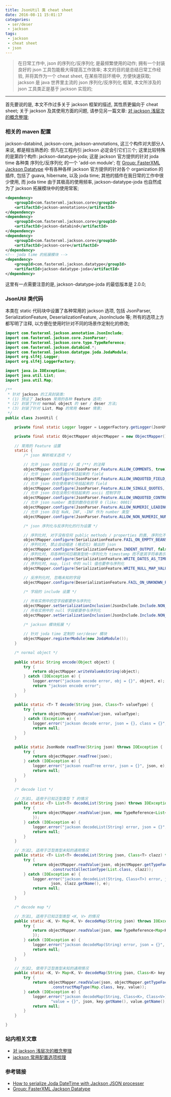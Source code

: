 ```yaml
---
title: JsonUtil 类 cheat sheet
date: 2016-08-11 15:01:17
categories:
 - ser/deser
 - jackson
tags:
 - jackson
 - cheat sheet
 - json
---
```


> 在日常工作中, json 的序列化/反序列化 是最频繁使用的动作; 拥有一个封装良好的 json 工具包能极大得提高工作效率;
本文的目的是总结日常工作经验, 并将其作为一个 cheat sheet, 在某些项目环境中, 方便快速获取;
jackson 是 java 世界里主流的 json 序列化/反序列化 框架, 本文所涉及的 json 工具类正是基于 jackson 实现的;

<!--more-->

------

首先要说的是, 本文不作过多关于 jackson 框架的描述, 其性质更偏向于 cheat sheet; 关于 jackson 及其使用方面的问题, 请参见另一篇文章: [对 jackson 浅层次的概念整理]();

### **相关的 maven 配置**
jackson-databind, jackson-core, jackson-annotations, 这三个构件对大部分人来说, 都是相当熟悉的: 但凡在工程内引 jackson 必定会引它们三个;
这里比较特殊的是第四个构件: jackson-datatype-joda; 这是 jackson 官方提供的针对 joda time 各种类 序列化/反序列化 的一个 'add-on module';
在 [Group: FasterXML Jackson Datatype](http://mvnrepository.com/artifact/com.fasterxml.jackson.datatype) 中有各种各样 jackson 官方提供的针对各个 organization 的插件, 包括了 guava, hibernate, 以及 joda time; 其他的插件在我日常的工作中很少使用, 而 joda time 由于其极高的使用频率, jackson-datatype-joda 也自然成为了 jackson 拓展模块中的使用常客;
``` xml
<dependency>
    <groupId>com.fasterxml.jackson.core</groupId>
    <artifactId>jackson-annotations</artifactId>
</dependency>
<dependency>
    <groupId>com.fasterxml.jackson.core</groupId>
    <artifactId>jackson-databind</artifactId>
</dependency>
<dependency>
    <groupId>com.fasterxml.jackson.core</groupId>
    <artifactId>jackson-core</artifactId>
</dependency>
<!-- joda time 的拓展模块 -->
<dependency>
    <groupId>com.fasterxml.jackson.datatype</groupId>
    <artifactId>jackson-datatype-joda</artifactId>
</dependency>
```
这里有一点需要注意的是, jackson-datatype-joda 的最低版本是 2.0.0;

### **JsonUtil 类代码**
本类在 static 代码块中设置了各种常用的 jackson 选项, 包括 JsonParser, SerializationFeature, DeserializationFeature, JsonInclude 等; 所有的选项上方都写明了注释, 以方便在使用时针对不同的场景作定制化的修改;
``` java
import com.fasterxml.jackson.annotation.JsonInclude;
import com.fasterxml.jackson.core.JsonParser;
import com.fasterxml.jackson.core.type.TypeReference;
import com.fasterxml.jackson.databind.*;
import com.fasterxml.jackson.datatype.joda.JodaModule;
import org.slf4j.Logger;
import org.slf4j.LoggerFactory;

import java.io.IOException;
import java.util.List;
import java.util.Map;

/**
 * 针对 jackson 的工具封装类:
 * (1) 预设了 Jackson 常用的各种 Feature 选项;
 * (2) 封装了针对 normal object 的 ser / deser 方法;
 * (3) 封装了针对 List, Map 的常用 deser 情景;
 */
public class JsonUtil {

    private final static Logger logger = LoggerFactory.getLogger(JsonUtil.class);

    private final static ObjectMapper objectMapper = new ObjectMapper();
    
    // 常用的 Feature 设置
    static {
        /* json 解析相关选项 */

        // 允许 json 存在形如 // 或 /**/ 的注释
        objectMapper.configure(JsonParser.Feature.ALLOW_COMMENTS, true);
        // 允许 json 存在没用引号括起来的 field
        objectMapper.configure(JsonParser.Feature.ALLOW_UNQUOTED_FIELD_NAMES, true);
        // 允许 json 存在使用单引号括起来的 field
        objectMapper.configure(JsonParser.Feature.ALLOW_SINGLE_QUOTES, true);
        // 允许 json 存在没用引号括起来的 ascii 控制字符
        objectMapper.configure(JsonParser.Feature.ALLOW_UNQUOTED_CONTROL_CHARS, true);
        // 允许 json number 类型的数存在前导 0 (like: 0001)
        objectMapper.configure(JsonParser.Feature.ALLOW_NUMERIC_LEADING_ZEROS, true);
        // 允许 json 存在 NaN, INF, -INF 作为 number 类型
        objectMapper.configure(JsonParser.Feature.ALLOW_NON_NUMERIC_NUMBERS, true);

        /* json 序列化与反序列化的行为设置 */

        // 序列化时, 对于没有任何 public methods / properties 的类, 序列化不报错
        objectMapper.configure(SerializationFeature.FAIL_ON_EMPTY_BEANS, false);
        // 序列化时, 禁止自动缩进 (格式化) 输出的 json
        objectMapper.configure(SerializationFeature.INDENT_OUTPUT, false);
        // 序列化时, 将各种时间日期类型统一序列化为 timestamp 而不是其字符串表示
        objectMapper.configure(SerializationFeature.WRITE_DATES_AS_TIMESTAMPS, true);
        // 序列化时, map, list 中的 null 值也要参与序列化
        objectMapper.configure(SerializationFeature.WRITE_NULL_MAP_VALUES, true);
        
        // 反序列化时, 忽略未知的字段
        objectMapper.configure(DeserializationFeature.FAIL_ON_UNKNOWN_PROPERTIES, false);

        /* 字段的 include 设置 */

        // 所有实例中的空字段都要参与序列化
        objectMapper.setSerializationInclusion(JsonInclude.Include.NON_EMPTY);
        // 所有实例中的 null 字段都要参与序列化
        objectMapper.setSerializationInclusion(JsonInclude.Include.NON_NULL);

        /* jackson 模块拓展 */
        
        // 针对 joda time 定制的 ser/deser 模块
        objectMapper.registerModule(new JodaModule());
    }

    /* normal object */
    
    public static String encode(Object object) {
        try {
            return objectMapper.writeValueAsString(object);
        } catch (IOException e) {
            logger.error("jackson encode error, obj = {}", object, e);
            return "jackson encode error";
        }
    }

    public static <T> T decode(String json, Class<T> valueType) {
        try {
            return objectMapper.readValue(json, valueType);
        } catch (Exception e) {
            logger.error("jackson decode error, json = {}, class = {}", json, valueType.getName(), e);
            return null;
        }
    }

    public static JsonNode readTree(String json) throws IOException {
        try {
            return objectMapper.readTree(json);
        } catch (IOException e) {
            logger.error("jackson readTree error, json = {}", json, e);
            return null;
        }
    }

    /* decode list */

    // 方法1, 适用于已知泛型类型 T 的情况
    public static <T> List<T> decodeList(String json) throws IOException {
        try {
            return objectMapper.readValue(json, new TypeReference<List<T>>() {
            });
        } catch (IOException e) {
            logger.error("jackson decodeList(String) error, json = {}", json, e);
            return null;
        }
    }

    // 方法2, 适用于泛型类型未知的通用情况
    public static <T> List<T> decodeList(String json, Class<T> clazz) throws IOException {
        try {
            return objectMapper.readValue(json, objectMapper.getTypeFactory()
                    .constructCollectionType(List.class, clazz));
        } catch (IOException e) {
            logger.error("jackson decodeList(String, Class<T>) error, json = {}, class = {}",
                    json, clazz.getName(), e);
            return null;
        }
    }

    /* decode map */

    // 方法1, 适用于已知泛型类型 <K, V> 的情况
    public static <K, V> Map<K, V> decodeMap(String json) throws IOException {
        try {
            return objectMapper.readValue(json, new TypeReference<Map<K, V>>() {
            });
        } catch (IOException e) {
            logger.error("jackson decodeMap(String) error, json = {}", json, e);
            return null;
        }
    }

    // 方法2, 使用于泛型类型未知的通用情况
    public static <K, V> Map<K, V> decodeMap(String json, Class<K> key, Class<V> value) throws IOException {
        try {
            return objectMapper.readValue(json, objectMapper.getTypeFactory()
                    .constructMapType(Map.class, key, value));
        } catch (IOException e) {
            logger.error("jackson decodeMap(String, Class<K>, Class<V>) error, json = {}, key = {}, " +
                    "value = {}", json, key.getName(), value.getName(), e);
            return null;
        }
    }

}
```

### **站内相关文章**
- [对 jackson 浅层次的概念整理]()
- [jackson 常用配置选项梳理]()

### **参考链接**
- [How to serialize Joda DateTime with Jackson JSON processer](https://stackoverflow.com/questions/3269459/how-to-serialize-joda-datetime-with-jackson-json-processer)
- [Group: FasterXML Jackson Datatype](http://mvnrepository.com/artifact/com.fasterxml.jackson.datatype)


